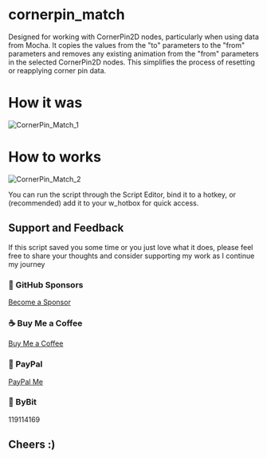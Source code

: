 # cornerpin_match
Designed for working with CornerPin2D nodes, particularly when using data from Mocha. It copies the values from the "to" parameters to the "from" parameters and removes any existing animation from the "from" parameters in the selected CornerPin2D nodes. This simplifies the process of resetting or reapplying corner pin data.

# How it was
![CornerPin_Match_1](https://github.com/user-attachments/assets/179b799f-e9c0-4950-9e84-f4aac30deab3)

# How to works
![CornerPin_Match_2](https://github.com/user-attachments/assets/43d60fcb-a451-48d0-aa1e-61d0fd2a47e1)



You can run the script through the Script Editor, bind it to a hotkey, or (recommended) add it to your w_hotbox for quick access.


## Support and Feedback

If this script saved you some time or you just love what it does, please feel free to share your thoughts and consider supporting my work as I continue my journey

### 💖 GitHub Sponsors
[Become a Sponsor](https://github.com/sponsors/natlrazfx)
### ☕ Buy Me a Coffee
[Buy Me a Coffee](https://www.buymeacoffee.com/natlrazfx)
### 💸 PayPal
[PayPal Me](https://paypal.me/natlrazfx)
### 👾 ByBit
119114169


## Cheers :) 
